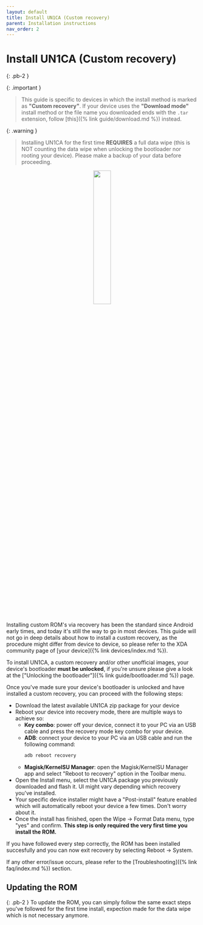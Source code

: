 ```yaml
---
layout: default
title: Install UN1CA (Custom recovery)
parent: Installation instructions
nav_order: 2
---
```


# Install UN1CA (Custom recovery)
{: .pb-2 }

{: .important }
> This guide is specific to devices in which the install method is marked as **"Custom recovery"**.
> If your device uses the **"Download mode"** install method or the file name you downloaded ends with the `.tar` extension, follow [this]({% link guide/download.md %}) instead.

{: .warning }
> Installing UN1CA for the first time **REQUIRES** a full data wipe (this is NOT counting the data wipe when unlocking the bootloader nor rooting your device).
> Please make a backup of your data before proceeding.

<p align="center">
  <img loading="lazy" src="/assets/images/twrp.png" width="30%"/>
</p>

Installing custom ROM's via recovery has been the standard since Android early times, and today it's still the way to go in most devices.
This guide will not go in deep details about how to install a custom recovery, as the procedure might differ from device to device, so please refer to the XDA community page of [your device]({% link devices/index.md %}).

To install UN1CA, a custom recovery and/or other unofficial images, your device's bootloader **must be unlocked**, if you're unsure please give a look at the ["Unlocking the bootloader"]({% link guide/bootloader.md %}) page.

Once you've made sure your device's bootloader is unlocked and have installed a custom recovery, you can proceed with the following steps:

- Download the latest available UN1CA zip package for your device
- Reboot your device into recovery mode, there are multiple ways to achieve so:
  - **Key combo**: power off your device, connect it to your PC via an USB cable and press the recovery mode key combo for your device.
  - **ADB**: connect your device to your PC via an USB cable and run the following command:
    ```bash
    adb reboot recovery
    ```
  - **Magisk/KernelSU Manager**: open the Magisk/KernelSU Manager app and select "Reboot to recovery" option in the Toolbar menu.
- Open the Install menu, select the UN1CA package you previously downloaded and flash it. UI might vary depending which recovery you've installed.
- Your specific device installer might have a "Post-install" feature enabled which will automatically reboot your device a few times. Don't worry about it.
- Once the install has finished, open the Wipe → Format Data menu, type "yes" and confirm. **This step is only required the very first time you install the ROM.**

If you have followed every step correctly, the ROM has been installed succesfully and you can now exit recovery by selecting Reboot → System.

If any other error/issue occurs, please refer to the [Troubleshooting]({% link faq/index.md %}) section.

## Updating the ROM
{: .pb-2 }
To update the ROM, you can simply follow the same exact steps you've followed for the first time install, expection made for the data wipe which is not necessary anymore.
